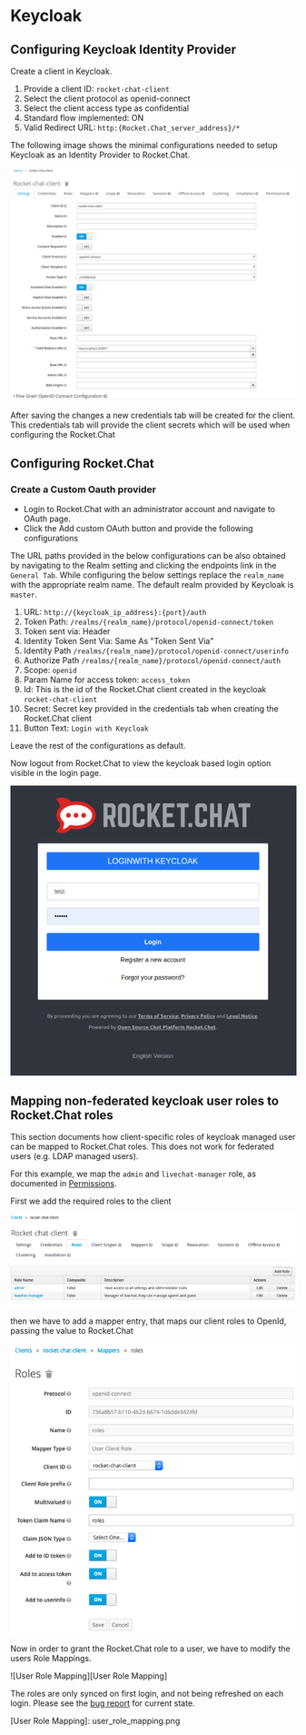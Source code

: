 # Keycloak

## Configuring Keycloak Identity Provider

Create a client in Keycloak.

1. Provide a client ID: `rocket-chat-client`
2. Select the client protocol as openid-connect
3. Select the client access type as confidential
4. Standard flow implemented: ON
5. Valid Redirect URL: `http:{Rocket.Chat_server_address}/*`

The following image shows the minimal configurations needed to setup Keycloak as an Identity Provider to Rocket.Chat.

![](../../../.gitbook/assets/client_configurations.png)

After saving the changes a new credentials tab will be created for the client. This credentials tab will provide the client secrets which will be used when configuring the Rocket.Chat

## Configuring Rocket.Chat

### Create a Custom Oauth provider

* Login to Rocket.Chat with an administrator account and navigate to OAuth page.
* Click the Add custom OAuth button and provide the following configurations

The URL paths provided in the below configurations can be also obtained by navigating to the Realm setting and clicking the endpoints link in the `General Tab`. While configuring the below settings replace the `realm_name` with the appropriate realm name. The default realm provided by Keycloak is `master`.

1. URL: `http://{keycloak_ip_address}:{port}/auth`
2. Token Path: `/realms/{realm_name}/protocol/openid-connect/token`
3. Token sent via: Header
4. Identity Token Sent Via: Same As "Token Sent Via"
5. Identity Path `/realms/{realm_name}/protocol/openid-connect/userinfo`
6. Authorize Path `/realms/{realm_name}/protocol/openid-connect/auth`
7. Scope: `openid`
8. Param Name for access token: `access_token`
9. Id: This is the id of the Rocket.Chat client created in the keycloak `rocket-chat-client`
10. Secret: Secret key provided in the credentials tab when creating the Rocket.Chat client
11. Button Text: `Login with Keycloak`

Leave the rest of the configurations as default.

Now logout from Rocket.Chat to view the keycloak based login option visible in the login page.

![](../../../.gitbook/assets/keycloak_federation.png)

## Mapping non-federated keycloak user roles to Rocket.Chat roles

This section documents how client-specific roles of keycloak managed user can be mapped to Rocket.Chat roles. This does not work for federated users \(e.g. LDAP managed users\).

For this example, we map the `admin` and `livechat-manager` role, as documented in [Permissions](https://rocket.chat/docs/administrator-guides/permissions/).

First we add the required roles to the client

![](../../../.gitbook/assets/client_roles_configurations.png)

then we have to add a mapper entry, that maps our client roles to OpenId, passing the value to Rocket.Chat

![](../../../.gitbook/assets/client_roles_mapper_roles.png)

Now in order to grant the Rocket.Chat role to a user, we have to modify the users Role Mappings.

!\[User Role Mapping\]\[User Role Mapping\]

The roles are only synced on first login, and not being refreshed on each login. Please see the [bug report](https://github.com/RocketChat/Rocket.Chat/issues/15225) for current state.

\[User Role Mapping\]: user\_role\_mapping.png

